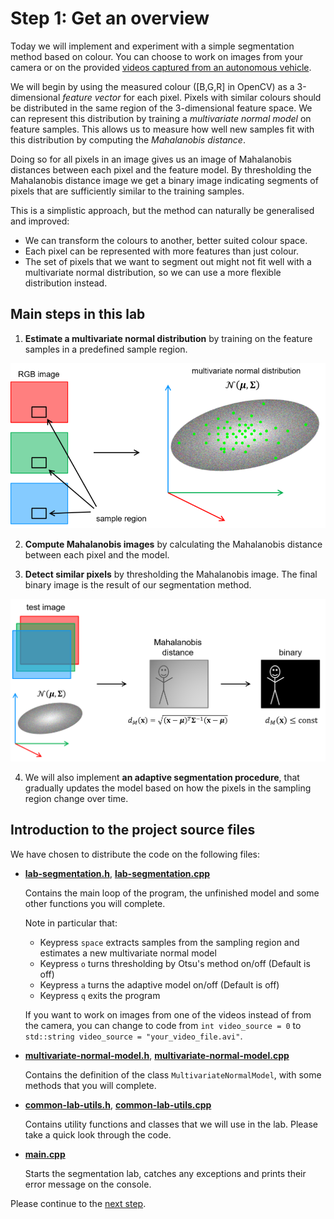 # Step 1: Get an overview
Today we will implement and experiment with a simple segmentation method based on colour.
You can choose to work on images from your camera or on the provided [videos captured from an autonomous vehicle](../README.md).

We will begin by using the measured colour ([B,G,R] in OpenCV) as a 3-dimensional *feature vector* for each pixel.
Pixels with similar colours should be distributed in the same region of the 3-dimensional feature space.
We can represent this distribution by training a *multivariate normal model* on feature samples.
This allows us to measure how well new samples fit with this distribution by computing the *Mahalanobis distance*.

Doing so for all pixels in an image gives us an image of Mahalanobis distances between each pixel and the feature model.
By thresholding the Mahalanobis distance image we get a binary image indicating segments of pixels that are sufficiently similar to the training samples.

This is a simplistic approach, but the method can naturally be generalised and improved:

- We can transform the colours to another, better suited colour space.
- Each pixel can be represented with more features than just colour.
- The set of pixels that we want to segment out might not fit well with a multivariate normal distribution, so we can
  use a more flexible distribution instead.


## Main steps in this lab
1. **Estimate a multivariate normal distribution** by training on the feature samples in a predefined sample region.

![illustration of the estimation process](img/from_rgb_to_normal_dist.png)

2. **Compute Mahalanobis images** by calculating the Mahalanobis distance between each pixel and the model.

3. **Detect similar pixels** by thresholding the Mahalanobis image.
   The final binary image is the result of our segmentation method.

![Illustration of the evaluation process](img/from_rgb_and_normal_dist_to_segmentation.png)

4. We will also implement **an adaptive segmentation procedure**, that gradually updates the model based on how the pixels in the sampling region change over time.


## Introduction to the project source files
We have chosen to distribute the code on the following files:
- [**lab-segmentation.h**](../lab-segmentation.h), [**lab-segmentation.cpp**](../lab-segmentation.cpp)

  Contains the main loop of the program, the unfinished model and some other functions you will complete.

  Note in particular that:
  - Keypress `space` extracts samples from the sampling region and estimates a new multivariate normal model
  - Keypress `o` turns thresholding by Otsu's method on/off (Default is off)
  - Keypress `a` turns the adaptive model on/off (Default is off)
  - Keypress `q` exits the program

  If you want to work on images from one of the videos instead of from the camera, you can change to code from `int video_source = 0` to `std::string video_source = "your_video_file.avi"`.

- [**multivariate-normal-model.h**](../multivariate-normal-model.h), [**multivariate-normal-model.cpp**](../multivariate-normal-model.cpp)

  Contains the definition of the class `MultivariateNormalModel`, with some methods that you will complete.

- [**common-lab-utils.h**](../common-lab-utils.h), [**common-lab-utils.cpp**](../common-lab-utils.cpp)

  Contains utility functions and classes that we will use in the lab.
  Please take a quick look through the code.

- [**main.cpp**](../main.cpp)

  Starts the segmentation lab, catches any exceptions and prints their error message on the console.


Please continue to the [next step](2-implement-simple-color-based-segmentation.md).
